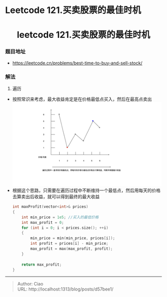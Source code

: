 # Leetcode 121.买卖股票的最佳时机


<!--more-->

<h1 align="center">leetcode 121.买卖股票的最佳时机</h1>

### 题目地址
  * https://leetcode.cn/problems/best-time-to-buy-and-sell-stock/

### 解法
  1. 遍历
  * 按照常识来考虑，最大收益肯定是在价格最低点买入，然后在最高点卖出
  ![](./p1.png)
  * 根据这个思路，只需要在遍历过程中不断维持一个最低点，然后用每天的价格去算卖出后收益，就可以得到最终的最大收益
    ```C++
    int maxProfit(vector<int>& prices) 
    {
        int min_price = 1e5; //买入的最低价格
        int max_profit = 0;
        for (int i = 0; i < prices.size(); ++i)
        {
            min_price = min(min_price, prices[i]);
            int profit = prices[i] - min_price;
            max_profit = max(max_profit, profit);
        }
        
        return max_profit;
    }
    ```


---

> Author: Ciao  
> URL: http://localhost:1313/blog/posts/d57bee1/  

